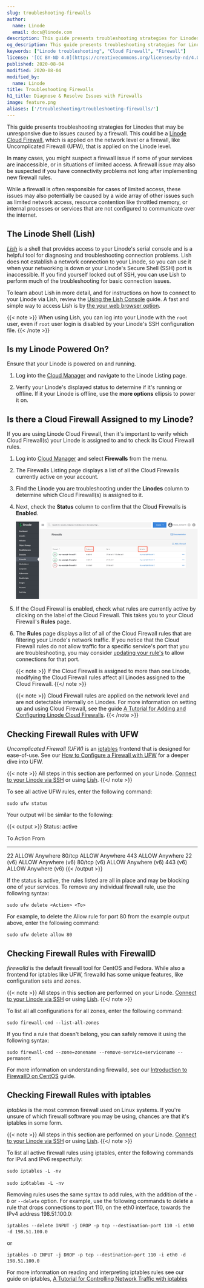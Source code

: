 ```yaml
---
slug: troubleshooting-firewalls
author:
  name: Linode
  email: docs@linode.com
description: This guide presents troubleshooting strategies for Linodes that may be unresponsive due to issues caused by a firewall.
og_description: This guide presents troubleshooting strategies for Linodes that may be unresponsive due to issues caused by a firewall.
keywords: ["Linode troubleshooting", "Cloud Firewall", "Firewall"]
license: '[CC BY-ND 4.0](https://creativecommons.org/licenses/by-nd/4.0)'
published: 2020-08-04
modified: 2020-08-04
modified_by:
  name: Linode
title: Troubleshooting Firewalls
h1_title: Diagnose & Resolve Issues with Firewalls
image: feature.png
aliases: ['/troubleshooting/troubleshooting-firewalls/']
---
```


This guide presents troubleshooting strategies for Linodes that may be unresponsive due to issues caused by a firewall. This could be a [Linode Cloud Firewall](/docs/platform/cloud-firewall/getting-started-with-cloud-firewall/), which is applied on the network level or a firewall, like Uncomplicated Firewall (UFW), that is applied on the Linode level.

In many cases, you might suspect a firewall issue if some of your services are inaccessible, or in situations of limited access. A firewall issue may also be suspected if you have connectivity problems not long after implementing new firewall rules.

While a firewall is often responsible for cases of limited access, these issues may also potentially be caused by a wide array of other issues such as limited network access, resource contention like throttled memory, or internal processes or services that are not configured to communicate over the internet.

## The Linode Shell (Lish)

[*Lish*](/docs/guides/using-the-lish-console/) is a shell that provides access to your Linode's serial console and is a helpful tool for diagnosing and troubleshooting connection problems. Lish does not establish a network connection to your Linode, so you can use it when your networking is down or your Linode's Secure Shell (SSH) port is inaccessible. If you find yourself locked out of SSH, you can use Lish to perform much of the troubleshooting for basic connection issues.

To learn about Lish in more detail, and for instructions on how to connect to your Linode via Lish, review the [Using the Lish Console](/docs/guides/using-the-lish-console/) guide. A fast and simple way to access Lish is by [the your web browser option](/docs/guides/using-the-lish-console/#through-the-cloud-manager-weblish).

{{< note >}}
When using Lish, you can log into your Linode with the `root` user, even if `root` user login is disabled by your Linode's SSH configuration file.
{{< /note >}}

## Is my Linode Powered On?

Ensure that your Linode is powered on and running.

1. Log into the [Cloud Manager](https://cloud.linode.com/) and navigate to the Linode Listing page.

1. Verify your Linode's displayed status to determine if it's running or offline. If it your Linode is offline, use the **more options** ellipsis to power it on.

## Is there a Cloud Firewall Assigned to my Linode?

If you are using Linode Cloud Firewall, then it's important to verify which Cloud Firewall(s) your Linode is assigned to and to check its Cloud Firewall rules.

1.  Log into [Cloud Manager](https://cloud.linode.com) and select **Firewalls** from the menu.

1.  The Firewalls Listing page displays a list of all the Cloud Firewalls currently active on your account.

1.  Find the Linode you are troubleshooting under the **Linodes** column to determine which Cloud Firewall(s) is assigned to it.

1.  Next, check the **Status** column to confirm that the Cloud Firewalls is **Enabled**.

    ![firewall-home](firewall-listing-non-cmr.png)

1.  If the Cloud Firewall is enabled, check what rules are currently active by clicking on the label of the Cloud Firewall. This takes you to your Cloud Firewall's **Rules** page.

1.  The **Rules** page displays a list of all of the Cloud Firewall rules that are filtering your Linode's network traffic. If you notice that the Cloud Firewall rules do not allow traffic for a specific service's port that you are troubleshooting, you may consider [updating your rule's](/docs/platform/cloud-firewall/getting-started-with-cloud-firewall/#edit-cloud-firewall-rules) to allow connections for that port.

    {{< note >}}
If the Cloud Firewall is assigned to more than one Linode, modifying the Cloud Firewall rules affect all Linodes assigned to the Cloud Firewall.
    {{</ note >}}

    {{< note >}}
Cloud Firewall rules are applied on the network level and are not detectable internally on Linodes. For more information on setting up and using Cloud Firewall, see the guide [A Tutorial for Adding and Configuring Linode Cloud Firewalls](/docs/platform/cloud-firewall/getting-started-with-cloud-firewall).
{{< /note >}}

## Checking Firewall Rules with UFW

*Uncomplicated Firewall (UFW)* is an [iptables](/docs/security/firewalls/control-network-traffic-with-iptables/) frontend that is designed for ease-of-use. See our [How to Configure a Firewall with UFW](/docs/security/firewalls/configure-firewall-with-ufw/) for a deeper dive into UFW.

{{< note >}}
All steps in this section are performed on your Linode. [Connect to your Linode via SSH](/docs/guides/set-up-and-secure/#connect-to-the-instance) or using [Lish](/docs/guides/using-the-lish-console/).
{{</ note >}}

To see all active UFW rules, enter the following command:

    sudo ufw status

Your output will be similar to the following:

{{< output >}}
Status: active

To                         Action      From
--                         ------      ----
22                         ALLOW       Anywhere
80/tcp                     ALLOW       Anywhere
443                        ALLOW       Anywhere
22 (v6)                    ALLOW       Anywhere (v6)
80/tcp (v6)                ALLOW       Anywhere (v6)
443 (v6)                   ALLOW       Anywhere (v6)
{{< /output >}}

If the status is active, the rules listed are all in place and may be blocking one of your services. To remove any individual firewall rule, use the following syntax:

    sudo ufw delete <Action> <To>

For example, to delete the Allow rule for port 80 from the example output above, enter the following command:

    sudo ufw delete allow 80

## Checking Firewall Rules with FirewallD

*firewalld* is the default firewall tool for CentOS and Fedora. While also a frontend for iptables like UFW, firewalld has some unique features, like configuration sets and zones.

{{< note >}}
All steps in this section are performed on your Linode. [Connect to your Linode via SSH](/docs/guides/set-up-and-secure/#connect-to-the-instance) or using [Lish](/docs/guides/using-the-lish-console/).
{{</ note >}}

To list all all configurations for all zones, enter the following command:

    sudo firewall-cmd --list-all-zones

If you find a rule that doesn't belong, you can safely remove it using the following syntax:

    sudo firewall-cmd --zone=zonename --remove-service=servicename --permanent

For more information on understanding firewalld, see our [Introduction to FirewallD on CentOS](/docs/security/firewalls/introduction-to-firewalld-on-centos/) guide.


## Checking Firewall Rules with iptables

*iptables* is the most common firewall used on Linux systems. If you're unsure of which firewall software you may be using, chances are that it's iptables in some form.

{{< note >}}
All steps in this section are performed on your Linode. [Connect to your Linode via SSH](/docs/guides/set-up-and-secure/#connect-to-the-instance) or using [Lish](/docs/guides/using-the-lish-console/).
{{</ note >}}

To list all active firewall rules using iptables, enter the following commands for IPv4 and IPv6 respectfully:

    sudo iptables -L -nv

    sudo ip6tables -L -nv

Removing rules uses the same syntax to add rules, with the addition of the `-D` or `--delete` option. For example, use the following commands to delete a rule that drops connections to port 110, on the eth0 interface, towards the IPv4 address 198.51.100.0:

    iptables --delete INPUT -j DROP -p tcp --destination-port 110 -i eth0 -d 198.51.100.0

or

    iptables -D INPUT -j DROP -p tcp --destination-port 110 -i eth0 -d 198.51.100.0

For more information on reading and interpreting iptables rules see our guide on iptables, [A Tutorial for Controlling Network Traffic with iptables](https://www.linode.com/docs/security/firewalls/control-network-traffic-with-iptables/#basic-iptables-rulesets-for-ipv4-and-ipv6)
